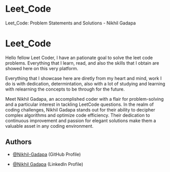 # Leet_Code
Leet_Code: Problem Statements and Solutions - Nikhil Gadapa


# Leet_Code

Hello fellow Leet Coder, I have an pationate goal to solve the leet code problems. Everything that I learn, read, and also the skills that I obtain are showed here on this very platform.

Everything that I showcase here are diretly from my heart and mind, work I do is with dedication, determintation, also with a lot of studying and learning with relearning the concepts to be through for the future.

Meet Nikhil Gadapa, an accomplished coder with a flair for problem-solving and a particular interest in tackling LeetCode questions. In the realm of coding challenges, Nikhil Gadapa stands out for their ability to decipher complex algorithms and optimize code efficiency. Their dedication to continuous improvement and passion for elegant solutions make them a valuable asset in any coding environment.

## Authors

- [@Nikhil-Gadapa](https://github.com/Nikhil-Gadapa) (GitHub Profile)

- [@Nikhil Gadapa](www.linkedin.com/in/nikhil-gadapa-9b5346280) (LinkedIn Profile)

